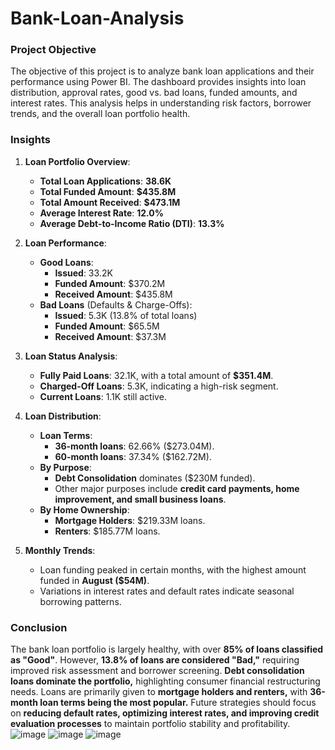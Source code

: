 # Bank-Loan-Analysis
### **Project Objective**  
The objective of this project is to analyze bank loan applications and their performance using Power BI. The dashboard provides insights into loan distribution, approval rates, good vs. bad loans, funded amounts, and interest rates. This analysis helps in understanding risk factors, borrower trends, and the overall loan portfolio health.

### **Insights**  
1. **Loan Portfolio Overview**:  
   - **Total Loan Applications**: **38.6K**  
   - **Total Funded Amount**: **$435.8M**  
   - **Total Amount Received**: **$473.1M**  
   - **Average Interest Rate**: **12.0%**  
   - **Average Debt-to-Income Ratio (DTI)**: **13.3%**  

2. **Loan Performance**:  
   - **Good Loans**:  
     - **Issued**: 33.2K  
     - **Funded Amount**: $370.2M  
     - **Received Amount**: $435.8M  
   - **Bad Loans** (Defaults & Charge-Offs):  
     - **Issued**: 5.3K (13.8% of total loans)  
     - **Funded Amount**: $65.5M  
     - **Received Amount**: $37.3M  

3. **Loan Status Analysis**:  
   - **Fully Paid Loans**: 32.1K, with a total amount of **$351.4M**.  
   - **Charged-Off Loans**: 5.3K, indicating a high-risk segment.  
   - **Current Loans**: 1.1K still active.  

4. **Loan Distribution**:  
   - **Loan Terms**:  
     - **36-month loans**: 62.66% ($273.04M).  
     - **60-month loans**: 37.34% ($162.72M).  
   - **By Purpose**:  
     - **Debt Consolidation** dominates ($230M funded).  
     - Other major purposes include **credit card payments, home improvement, and small business loans**.  
   - **By Home Ownership**:  
     - **Mortgage Holders**: $219.33M loans.  
     - **Renters**: $185.77M loans.  

5. **Monthly Trends**:  
   - Loan funding peaked in certain months, with the highest amount funded in **August ($54M)**.  
   - Variations in interest rates and default rates indicate seasonal borrowing patterns.  

### **Conclusion**  
The bank loan portfolio is largely healthy, with over **85% of loans classified as "Good"**. However, **13.8% of loans are considered "Bad,"** requiring improved risk assessment and borrower screening. **Debt consolidation loans dominate the portfolio,** highlighting consumer financial restructuring needs. Loans are primarily given to **mortgage holders and renters,** with **36-month loan terms being the most popular.** Future strategies should focus on **reducing default rates, optimizing interest rates, and improving credit evaluation processes** to maintain portfolio stability and profitability.
![image](https://github.com/user-attachments/assets/1a992f09-6600-46a7-8d58-5ad630b2537f)
![image](https://github.com/user-attachments/assets/973e9345-de0c-4640-a090-6e1b9cce4aec)
![image](https://github.com/user-attachments/assets/27cf1ac2-a6a2-444f-bb59-4431716e31ef)


